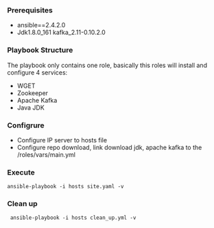 ### Prerequisites ###

* ansible==2.4.2.0
* Jdk1.8.0_161
 kafka_2.11-0.10.2.0

### Playbook Structure ###
The playbook only contains one role, basically this roles will install and configure 4 services:

* WGET
* Zookeeper
* Apache Kafka
* Java JDK

### Configrure ###
* Configure IP server to hosts file
* Configure repo download, link download jdk, apache kafka to the /roles/vars/main.yml

### Execute ###
```ansible-playbook -i hosts site.yaml -v```

### Clean up ###
``` ansible-playbook -i hosts clean_up.yml -v```
